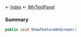 ← [Index](Api-Index) ← [IMyTextPanel](Sandbox.ModAPI.Ingame.IMyTextPanel)

### Summary

```csharp
public void ShowTextureOnScreen()
```

